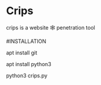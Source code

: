 # Crips



crips is a website 🕸️ penetration tool




  #INSTALLATION


  apt install git



  apt install python3



  python3 crips.py

